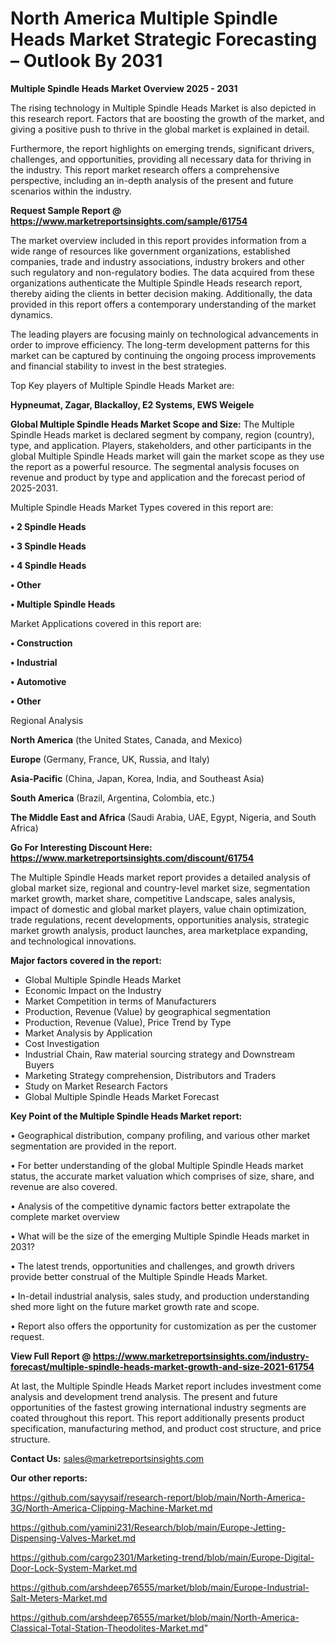  # North America Multiple Spindle Heads Market Strategic Forecasting – Outlook By 2031

<Strong> Multiple Spindle Heads Market Overview 2025 - 2031</strong>

The rising technology in Multiple Spindle Heads Market is also depicted in this research report. Factors that are boosting the growth of the market, and giving a positive push to thrive in the global market is explained in detail.

Furthermore, the report highlights on emerging trends, significant drivers, challenges, and opportunities, providing all necessary data for thriving in the industry. This report market research offers a comprehensive perspective, including an in-depth analysis of the present and future scenarios within the industry.

<strong>Request Sample Report @ <a href=https://www.marketreportsinsights.com/sample/61754>https://www.marketreportsinsights.com/sample/61754</a></strong>

The market overview included in this report provides information from a wide range of resources like government organizations, established companies, trade and industry associations, industry brokers and other such regulatory and non-regulatory bodies. The data acquired from these organizations authenticate the Multiple Spindle Heads research report, thereby aiding the clients in better decision making. Additionally, the data provided in this report offers a contemporary understanding of the market dynamics.

The leading players are focusing mainly on technological advancements in order to improve efficiency. The long-term development patterns for this market can be captured by continuing the ongoing process improvements and financial stability to invest in the best strategies.

Top Key players of Multiple Spindle Heads Market are:

<strong>Hypneumat, Zagar, Blackalloy, E2 Systems, EWS Weigele</strong>

<strong><b>Global Multiple Spindle Heads Market Scope and Size:</b></strong>
The Multiple Spindle Heads market is declared segment by company, region (country), type, and application. Players, stakeholders, and other participants in the global Multiple Spindle Heads market will gain the market scope as they use the report as a powerful resource. The segmental analysis focuses on revenue and product by type and application and the forecast period of 2025-2031.

Multiple Spindle Heads Market Types covered in this report are:

<strong>• 2 Spindle Heads

• 3 Spindle Heads

• 4 Spindle Heads

• Other

• Multiple Spindle Heads</strong>

Market Applications covered in this report are:

<strong>• Construction

• Industrial

• Automotive

• Other</strong> 

Regional Analysis

<strong>North America</strong> (the United States, Canada, and Mexico)

<strong>Europe</strong> (Germany, France, UK, Russia, and Italy)

<strong>Asia-Pacific</strong> (China, Japan, Korea, India, and Southeast Asia)

<strong>South America</strong> (Brazil, Argentina, Colombia, etc.)

<strong>The Middle East and Africa</strong> (Saudi Arabia, UAE, Egypt, Nigeria, and South Africa)

<strong>Go For Interesting Discount Here: <a href=https://www.marketreportsinsights.com/discount/61754>https://www.marketreportsinsights.com/discount/61754</a></strong>

The Multiple Spindle Heads market report provides a detailed analysis of global market size, regional and country-level market size, segmentation market growth, market share, competitive Landscape, sales analysis, impact of domestic and global market players, value chain optimization, trade regulations, recent developments, opportunities analysis, strategic market growth analysis, product launches, area marketplace expanding, and technological innovations.

<strong><b>Major factors covered in the report:</b></strong>
<ul>
  <li>Global Multiple Spindle Heads Market </li>
  <li>Economic Impact on the Industry</li>
  <li>Market Competition in terms of Manufacturers</li>
  <li>Production, Revenue (Value) by geographical segmentation</li>
  <li>Production, Revenue (Value), Price Trend by Type</li>
  <li>Market Analysis by Application</li>
  <li>Cost Investigation</li>
  <li>Industrial Chain, Raw material sourcing strategy and Downstream Buyers</li>
  <li>Marketing Strategy comprehension, Distributors and Traders</li>
  <li>Study on Market Research Factors</li>
  <li>Global Multiple Spindle Heads Market Forecast</li>
</ul>

<strong><b>Key Point of the Multiple Spindle Heads Market report:</b></strong>

• Geographical distribution, company profiling, and various other market segmentation are provided in the report.

• For better understanding of the global Multiple Spindle Heads market status, the accurate market valuation which comprises of size, share, and revenue are also covered.

• Analysis of the competitive dynamic factors better extrapolate the complete market overview

• What will be the size of the emerging Multiple Spindle Heads market in 2031?

• The latest trends, opportunities and challenges, and growth drivers provide better construal of the Multiple Spindle Heads Market.

• In-detail industrial analysis, sales study, and production understanding shed more light on the future market growth rate and scope.

• Report also offers the opportunity for customization as per the customer request.

<strong><b>View Full Report @ <a href=https://www.marketreportsinsights.com/industry-forecast/multiple-spindle-heads-market-growth-and-size-2021-61754>https://www.marketreportsinsights.com/industry-forecast/multiple-spindle-heads-market-growth-and-size-2021-61754</a></b></strong>


At last, the Multiple Spindle Heads Market report includes investment come analysis and development trend analysis. The present and future opportunities of the fastest growing international industry segments are coated throughout this report. This report additionally presents product specification, manufacturing method, and product cost structure, and price structure.

<strong>Contact Us:</strong>
sales@marketreportsinsights.com

<strong>Our other reports:</strong>

<a href=https://github.com/sayysaif/research-report/blob/main/North-America-3G/North-America-Clipping-Machine-Market.md>https://github.com/sayysaif/research-report/blob/main/North-America-3G/North-America-Clipping-Machine-Market.md</a>

<a href=https://github.com/yamini231/Research/blob/main/Europe-Jetting-Dispensing-Valves-Market.md>https://github.com/yamini231/Research/blob/main/Europe-Jetting-Dispensing-Valves-Market.md</a>

<a href=https://github.com/cargo2301/Marketing-trend/blob/main/Europe-Digital-Door-Lock-System-Market.md>https://github.com/cargo2301/Marketing-trend/blob/main/Europe-Digital-Door-Lock-System-Market.md</a>

<a href=https://github.com/arshdeep76555/market/blob/main/Europe-Industrial-Salt-Meters-Market.md>https://github.com/arshdeep76555/market/blob/main/Europe-Industrial-Salt-Meters-Market.md</a>

<a href=https://github.com/arshdeep76555/market/blob/main/North-America-Classical-Total-Station-Theodolites-Market.md>https://github.com/arshdeep76555/market/blob/main/North-America-Classical-Total-Station-Theodolites-Market.md</a>"
